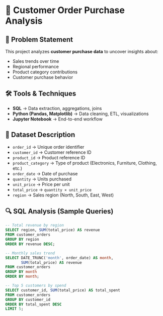 # 🛒 Customer Order Purchase Analysis

## 📌 Problem Statement
This project analyzes **customer purchase data** to uncover insights about:
- Sales trends over time  
- Regional performance  
- Product category contributions  
- Customer purchase behavior  

## 🛠 Tools & Techniques
- **SQL** → Data extraction, aggregations, joins  
- **Python (Pandas, Matplotlib)** → Data cleaning, ETL, visualizations  
- **Jupyter Notebook** → End-to-end workflow  

## 📂 Dataset Description
- `order_id` → Unique order identifier  
- `customer_id` → Customer reference ID  
- `product_id` → Product reference ID  
- `product_category` → Type of product (Electronics, Furniture, Clothing, etc.)  
- `order_date` → Date of purchase  
- `quantity` → Units purchased  
- `unit_price` → Price per unit  
- `total_price` → `quantity × unit_price`  
- `region` → Sales region (North, South, East, West)  

## 🔍 SQL Analysis (Sample Queries)
```sql
-- Total revenue by region
SELECT region, SUM(total_price) AS revenue
FROM customer_orders
GROUP BY region
ORDER BY revenue DESC;

-- Monthly sales trend
SELECT DATE_TRUNC('month', order_date) AS month,
       SUM(total_price) AS revenue
FROM customer_orders
GROUP BY month
ORDER BY month;

-- Top 5 customers by spend
SELECT customer_id, SUM(total_price) AS total_spent
FROM customer_orders
GROUP BY customer_id
ORDER BY total_spent DESC
LIMIT 5;

